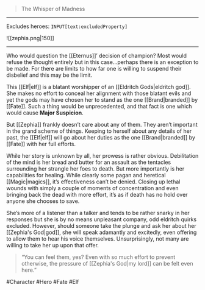 >The Whisper of Madness
---

Excludes heroes: `INPUT[text:excludedProperty]`

![[zephia.png|150]]

---
Who would question the [[Eternus]]’ decision of champion? Most would refuse the thought entirely but in this case…perhaps there is an exception to be made. For there are limits to how far one is willing to suspend their disbelief and this may be the limit.

This [[Elf|elf]] is a blatant worshipper of an [[Eldritch Gods|eldritch god]]. She makes no effort to conceal her alignment with those blatant evils and yet the gods may have chosen her to stand as the one [[Brand|branded]] by [[Fate]]. Such a thing would be unprecedented, and that fact is one which would cause **Major Suspicion**.

But [[Zephia]] frankly doesn’t care about any of them. They aren’t important in the grand scheme of things. Keeping to herself about any details of her past, the [[Elf|elf]] will go about her duties as the one [[Brand|branded]] by [[Fate]] with her full efforts.

While her story is unknown by all, her prowess is rather obvious. Debilitation of the mind is her bread and butter for an assault as the tentacles surrounding her strangle her foes to death. But more importantly is her capabilities for healing. While clearly some pagan and heretical [[Magic|magics]], it’s effectiveness can’t be denied. Closing up lethal wounds with simply a couple of moments of concentration and even bringing back the dead with more effort, it’s as if death has no hold over anyone she chooses to save.

She’s more of a listener than a talker and tends to be rather snarky in her responses but she is by no means unpleasant company, odd eldritch quirks excluded. However, should someone take the plunge and ask her about her [[Zephia's God|god]], she will speak adamantly and excitedly, even offering to allow them to hear his voice themselves. Unsurprisingly, not many are willing to take her up upon that offer.

>“You can feel them, yes? Even with so much effort to prevent otherwise, the pressure of [[Zephia's God|my lord]] can be felt even here.”

#Character #Hero #Fate #Elf